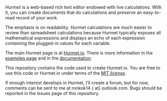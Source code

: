 *Hurmet* is a web-based rich text editor endowed with live calculations. With it, you can create documents that do calculations and preserve an easy-to-read record of your work.

The emphasis is on readability. Hurmet calculations are much easier to review than spreadsheet calculations because Hurmet typically exposes all mathematical expressions and displays an echo of each expression containing the plugged-in values for each variable.

The main Hurmet page is at [Hurmet.io](https://hurmet.io/ "Hurmet.io"). There is more information in the [examples page](https://Hurmet.io/examples.html "Examples") and in the [documentation](https://Hurmet.io/docs/en/manual.html "documentation").

This repository contains the code used to create Hurmet.io. You are free to use this code or Hurmet.io under terms of the [MIT license](https://opensource.org/licenses/MIT/ "MIT license").

If enough interest develops in Hurmet, I’ll create a forum, but for now, comments can be sent to me at ronkok14 { at} outlook.com. Bugs should be reported in the Issues page of this repository.